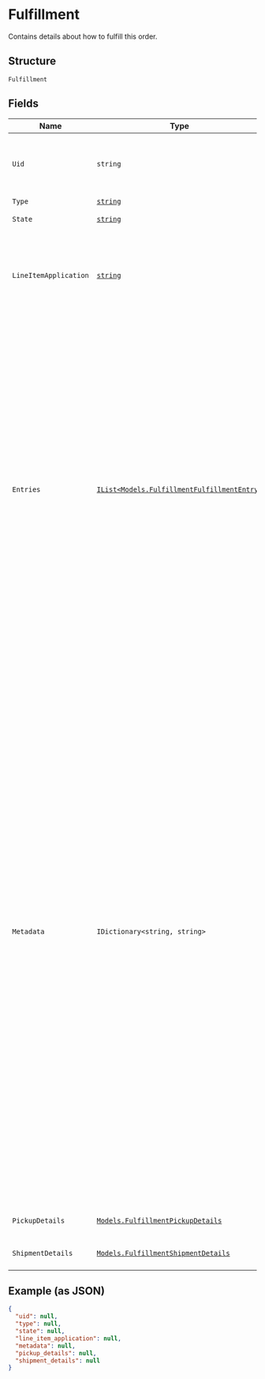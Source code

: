 
# Fulfillment

Contains details about how to fulfill this order.

## Structure

`Fulfillment`

## Fields

| Name | Type | Tags | Description |
|  --- | --- | --- | --- |
| `Uid` | `string` | Optional | A unique ID that identifies the fulfillment only within this order.<br>**Constraints**: *Maximum Length*: `60` |
| `Type` | [`string`](../../doc/models/fulfillment-type.md) | Optional | The type of fulfillment. |
| `State` | [`string`](../../doc/models/fulfillment-state.md) | Optional | The current state of this fulfillment. |
| `LineItemApplication` | [`string`](../../doc/models/fulfillment-fulfillment-line-item-application.md) | Optional | The `line_item_application` describes what order line items this fulfillment applies<br>to. It can be `ALL` or `ENTRY_LIST` with a supplied list of fulfillment entries. |
| `Entries` | [`IList<Models.FulfillmentFulfillmentEntry>`](../../doc/models/fulfillment-fulfillment-entry.md) | Optional | A list of entries pertaining to the fulfillment of an order. Each entry must reference<br>a valid `uid` for an order line item in the `line_item_uid` field, as well as a `quantity` to<br>fulfill.<br><br>Multiple entries can reference the same line item `uid`, as long as the total quantity among<br>all fulfillment entries referencing a single line item does not exceed the quantity of the<br>order's line item itself.<br><br>An order cannot be marked as `COMPLETED` before all fulfillments are `COMPLETED`,<br>`CANCELED`, or `FAILED`. Fulfillments can be created and completed independently<br>before order completion. |
| `Metadata` | `IDictionary<string, string>` | Optional | Application-defined data attached to this fulfillment. Metadata fields are intended<br>to store descriptive references or associations with an entity in another system or store brief<br>information about the object. Square does not process this field; it only stores and returns it<br>in relevant API calls. Do not use metadata to store any sensitive information (such as personally<br>identifiable information or card details).<br><br>Keys written by applications must be 60 characters or less and must be in the character set<br>`[a-zA-Z0-9_-]`. Entries can also include metadata generated by Square. These keys are prefixed<br>with a namespace, separated from the key with a ':' character.<br><br>Values have a maximum length of 255 characters.<br><br>An application can have up to 10 entries per metadata field.<br><br>Entries written by applications are private and can only be read or modified by the same<br>application.<br><br>For more information, see [Metadata](https://developer.squareup.com/docs/build-basics/metadata). |
| `PickupDetails` | [`Models.FulfillmentPickupDetails`](../../doc/models/fulfillment-pickup-details.md) | Optional | Contains details necessary to fulfill a pickup order. |
| `ShipmentDetails` | [`Models.FulfillmentShipmentDetails`](../../doc/models/fulfillment-shipment-details.md) | Optional | Contains the details necessary to fulfill a shipment order. |

## Example (as JSON)

```json
{
  "uid": null,
  "type": null,
  "state": null,
  "line_item_application": null,
  "metadata": null,
  "pickup_details": null,
  "shipment_details": null
}
```

